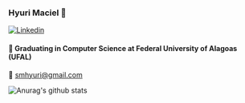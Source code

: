 ### Hyuri Maciel 👋

[![Linkedin](https://img.shields.io/badge/linkedin-%230077B5.svg?&style=for-the-badge&logo=linkedin&logoColor=white)](https://www.linkedin.com/in/hyuri-maciel-538156aa/)

#### :notebook: Graduating in Computer Science at Federal University of Alagoas (UFAL)
  
:email: smhyuri@gmail.com

![Anurag's github stats](https://github-readme-stats.vercel.app/api?username=HyuriMaciel&theme=react&show_icons=true)








